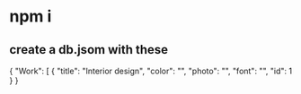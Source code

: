  # npm i 

## create a db.jsom with these   
  
{
  "Work": [ 
    { 
      "title": "Interior design", 
      "color": "", 
      "photo": "",
      "font": "",
      "id": 1 
       } 
}

